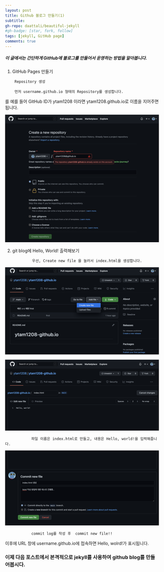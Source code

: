 ```yaml
---
layout: post
title: Github 블로그 만들기(1)
subtitle: 
gh-repo: daattali/beautiful-jekyll
#gh-badge: [star, fork, follow]
tags: [jekyll, GitHub page]
comments: true
---  
```

##### 이 글에서는 간단하게 GitHub에 블로그를 만들어서 운영하는 방법을 알아봅니다.
1. GitHub Pages 만들기
   
        Repository 생성

        먼저 username.github.io 형태의 Repository를 생성합니다.
를
        예를 들어 GitHub ID가 ytam1208 이라면 ytam1208.github.io로 이름을 지어주면 됩니다.

![1](../post_image/2021_06_27_1/1.png)

2. git blog에 Hello, World! 출력해보기

                우선, Create new file 을 눌러서 index.html을 생성합니다.

![2](../post_image/2021_06_27_1/2.png)

![3](../post_image/2021_06_27_1/3.png)

                파일 이름은 index.html로 만들고, 내용은 Hello, world!을 입력해줍니다.

![4](../post_image/2021_06_27_1/4.png)

                commit log를 작성 후  commit new file!!

이후에 URL 창에 username.github.io에 접속하면 Hello, wolrd!가 표시됩니다.

### 이제 다음 포스트에서 본격적으로 jekyll를 사용하여 github blog를 만들어봅시다.
